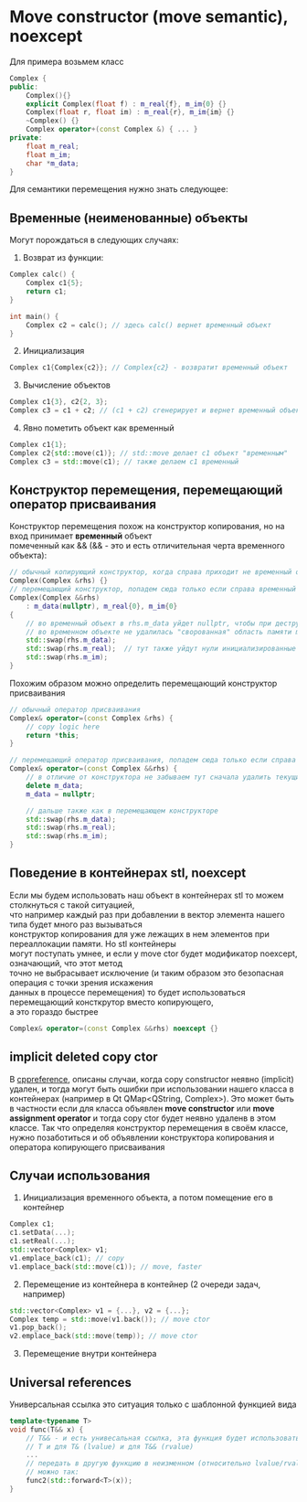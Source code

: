 # Move constructor (move semantic), noexcept
Для примера возьмем класс
```cpp
Complex {
public:
    Complex(){}
    explicit Complex(float f) : m_real{f}, m_im{0} {}
    Complex(float r, float im) : m_real{r}, m_im{im} {}
    ~Complex() {}
    Complex operator+(const Complex &) { ... }
private:
    float m_real;
    float m_im;
    char *m_data;
}
```
Для семантики перемещения нужно знать следующее:

## Временные (неименованные) объекты
Могут порождаться в следующих случаях:
1. Возврат из функции:
```cpp
Complex calc() {
    Complex c1{5};
    return c1;
}

int main() {
    Complex c2 = calc(); // здесь calc() вернет временный объект
}
```
2. Инициализация
```cpp
Complex c1{Complex{c2}}; // Complex{c2} - возвратит временный объект
```
3. Вычисление объектов
```cpp
Complex c1{3}, c2{2, 3};
Complex c3 = c1 + c2; // (c1 + c2) сгенерирует и вернет временный объект
```
4. Явно пометить объект как временный
```cpp
Complex c1{1};
Complex c2{std::move(c1)}; // std::move делает c1 объект "временным"
Complex c3 = std::move(c1); // также делаем с1 временный
```

## Конструктор перемещения, перемещающий оператор присваивания
Конструктор перемещения похож на конструктор копирования, но на вход принимает **временный** объект  
помеченный как && (&& - это и есть отличительная черта временного объекта):
```cpp
// обычный копирующий конструктор, когда справа приходит не временный объект
Complex(Complex &rhs) {} 
// перемещающий конструктор, попадем сюда только если справа временный объект
Complex(Complex &&rhs) 
    : m_data(nullptr), m_real{0}, m_im{0}
{ 
    // во временный объект в rhs.m_data уйдет nullptr, чтобы при деструкторе и delete m_data
    // во временном объекте не удалилась "сворованная" область памяти m_data
    std::swap(rhs.m_data);  
    std::swap(rhs.m_real);  // тут также уйдут нули инициализированные вначале конструктора этого
    std::swap(rhs.m_im);
}
```
Похожим образом можно определить перемещающий конструктор присваивания
```cpp
// обычный оператор присваивания
Complex& operator=(const Complex &rhs) {
    // copy logic here
    return *this;
}

// перемещающий оператор присваивания, попадем сюда только если справа временный объект
Complex& operator=(const Complex &&rhs) {
    // в отличие от конструктора не забываем тут сначала удалить текущие ресурсы
    delete m_data;
    m_data = nullptr;

    // дальше также как в перемещающем конструкторе
    std::swap(rhs.m_data);  
    std::swap(rhs.m_real);
    std::swap(rhs.m_im);
}
```

## Поведение в контейнерах stl, noexcept
Если мы будем использовать наш объект в контейнерах stl то можем столкнуться с такой ситуацией,  
что например каждый раз при добавлении в вектор элемента нашего типа будет много раз вызываться  
конструктор копирования для уже лежащих в нем элементов при переаллокации памяти. Но stl контейнеры  
могут поступать умнее, и если у move ctor будет модификатор noexcept, означающий, что этот метод  
точно не выбрасывает исключение (и таким образом это безопасная операция с точки зрения искажения  
данных в процессе перемещения) то будет использоваться перемещающий консткрутор вместо копирующего,  
а это гораздо быстрее
```cpp
Complex& operator=(const Complex &&rhs) noexcept {}
```

## implicit deleted copy ctor
В [cppreference](https://en.cppreference.com/w/cpp/language/copy_constructor), описаны случаи, когда copy constructor неявно (implicit) удален, и тогда могут быть ошибки при использовании нашего класса в контейнерах (например в Qt QMap<QString, Complex>). Это может быть в частности если для класса объявлен **move constructor** или **move assignment operator** и тогда copy ctor будет неявно удаленв в этом классе. Так что определяя конструктор перемещения в своём классе, нужно позаботиться и об объявлении конструктора копирования и оператора копирующего присваивания

## Случаи использования
1. Инициализация временного объекта, а потом помещение его в контейнер
```cpp
Complex c1;
c1.setData(...);
c1.setReal(...);
std::vector<Complex> v1;
v1.emplace_back(c1); // copy
v1.emplace_back(std::move(c1)); // move, faster
```
2. Перемещение из контейнера в контейнер (2 очереди задач, например)
```cpp
std::vector<Complex> v1 = {...}, v2 = {...};
Complex temp = std::move(v1.back()); // move ctor
v1.pop_back();
v2.emplace_back(std::move(temp)); // move ctor
```
3. Перемещение внутри контейнера

## Universal references
Универсальная ссылка это ситуация только с шаблонной функцией вида
```cpp
template<typename T>
void func(T&& x) {  
    // T&& - и есть унивесальная ссылка, эта функция будет использоваться и для
    // T и для T& (lvalue) и для T&& (rvalue)
    ...
    // передать в другую функцию в неизменном (относительно lvalue/rvalue) виде
    // можно так:
    func2(std::forward<T>(x));
}
```